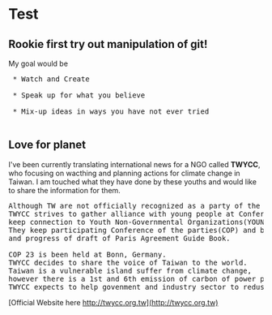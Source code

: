 # Test


Rookie first try out manipulation of git!
---------
My goal would be
  
<pre>
 * Watch and Create

 * Speak up for what you believe

 * Mix-up ideas in ways you have not ever tried
 </pre>
 

Love for planet
---------

 I've been currently translating international news for a NGO called **TWYCC**, 
who focusing on wacthing and planning actions for climate change in Taiwan.
 I am touched what they have done by these youths and would like to share the information for them.
<pre>
Although TW are not officially recognized as a party of the COP, instead TW is as observers for the time being.
TWYCC strives to gather alliance with young people at Conference of Youth (COY) and 
keep connection to Youth Non-Governmental Organizations(YOUNGO).
They keep participating Conference of the parties(COP) and bring back the content of talks 
and progress of draft of Paris Agreement Guide Book.

COP 23 is been held at Bonn, Germany. 
TWYCC decides to share the voice of Taiwan to the world.
Taiwan is a vulnerable island suffer from climate change, 
however there is a 1st and 6th emission of carbon of power plant. 
TWYCC expects to help govenment and industry sector to reduse the emission of carbon and green house gas.
</pre>

 [Official Website here http://twycc.org.tw](http://twycc.org.tw)
